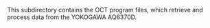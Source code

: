 This subdirectory contains the OCT program files, which retrieve and process data from the YOKOGAWA AQ6370D.
